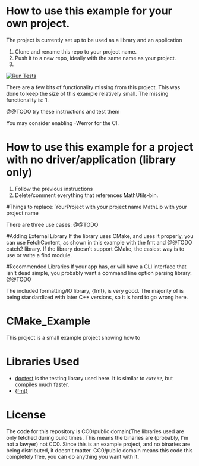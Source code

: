 # How to use this example for your own project.
The project is currently set up to be used as a library and an application
1. Clone and rename this repo to your project name.
2. Push it to a new repo, ideally with the same name as your project.
3. 

[![Run Tests](https://github.com/7thfleet/CMake_Example/actions/workflows/main.yml/badge.svg)](https://github.com/7thfleet/CMake_Example/actions/workflows/main.yml)

There are a few bits of functionality missing from this project. This was done to keep the size of this example relatively small. The missing functionality is:
1. 

@@TODO try these instructions and test them

You may consider enabling -Werror for the CI.

# How to use this example for a project with no driver/application (library only)
1. Follow the previous instructions
2. Delete/comment everything that references MathUtils-bin. 

#Things to replace:
YourProject with your project name
MathLib with your project name

There are three use cases: @@TODO

#Adding External Library
If the library uses CMake, and uses it properly, you can use FetchContent, as shown in this example with the fmt and @@TODO catch2 library. If the library doesn't support CMake, the easiest way is to use or write a find module.

#Recommended Libraries
If your app has, or will have a CLI interface that isn't dead simple, you probably want a command line option parsing library. @@TODO

The included formatting/IO library, {fmt}, is very good. The majority of is being standardized with later C++ versions, so it is hard to go wrong here.



# CMake_Example
This project is a small example project showing how to 


# Libraries Used
* [doctest](https://github.com/onqtam/doctest/) is the testing library used here. It is similar to `catch2`, but compiles much faster.
* [{fmt}](https://github.com/fmtlib/fmt)


# License
The **code** for this repository is CC0/public domain(The libraries used are only fetched during build times. This means the binaries are (probably, I'm not a lawyer) not CC0. Since this is an example project, and no binaries are being distributed, it doesn't matter. CC0/public domain means this code this completely free, you can do anything you want with it.
